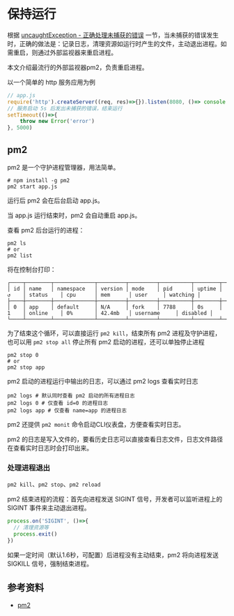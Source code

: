# 保持运行
根据 [uncaughtException - 正确处理未捕获的错误](https://luoway.github.io/nodejs-roadmap/6.html#%E6%AD%A3%E7%A1%AE%E5%A4%84%E7%90%86%E6%9C%AA%E6%8D%95%E8%8E%B7%E7%9A%84%E9%94%99%E8%AF%AF) 一节，当未捕获的错误发生时，正确的做法是：记录日志，清理资源如运行时产生的文件，主动退出进程。如需重启，则通过外部监视器来重启进程。

本文介绍最流行的外部监视器pm2，负责重启进程。

以一个简单的 http 服务应用为例
```js
// app.js
require('http').createServer((req, res)=>{}).listen(8080, ()=> console.log('listening on port 8080'))
// 服务启动 5s 后发出未捕获的错误，结束运行
setTimeout(()=>{
    throw new Error('error')
}, 5000)
```

## pm2

pm2 是一个守护进程管理器，用法简单。

```shell
# npm install -g pm2
pm2 start app.js
```
运行后 pm2 会在后台启动 app.js。

当 app.js 运行结束时，pm2 会自动重启 app.js。

查看 pm2 后台运行的进程：
```shell
pm2 ls
# or
pm2 list
```
将在控制台打印：
```shell
┌────┬────────┬─────────────┬─────────┬─────────┬──────────┬────────┬──────┬───────────┬──────────┬──────────┬──────────┬──────────┐
│ id │ name   │ namespace   │ version │ mode    │ pid      │ uptime │ ↺    │ status    │ cpu      │ mem      │ user     │ watching │
├────┼────────┼─────────────┼─────────┼─────────┼──────────┼────────┼──────┼───────────┼──────────┼──────────┼──────────┼──────────┤
│ 0  │ app    │ default     │ N/A     │ fork    │ 7788     │ 0s     │ 1    │ online    │ 0%       │ 42.4mb   │ username     │ disabled │
└────┴────────┴─────────────┴─────────┴─────────┴──────────┴────────┴──────┴───────────┴──────────┴──────────┴──────────┴──────────┘
```

为了结束这个循环，可以直接运行 `pm2 kill`，结束所有 pm2 进程及守护进程，也可以用 `pm2 stop all` 停止所有 pm2 启动的进程，还可以单独停止进程
```shell
pm2 stop 0
# or
pm2 stop app
```

pm2 启动的进程运行中输出的日志，可以通过 pm2 logs 查看实时日志
```
pm2 logs # 默认同时查看 pm2 启动的所有进程日志
pm2 logs 0 # 仅查看 id=0 的进程日志
pm2 logs app # 仅查看 name=app 的进程日志
```
pm2 还提供 `pm2 monit` 命令启动CLI仪表盘，方便查看实时日志。

pm2 的日志是写入文件的，要看历史日志可以直接查看日志文件，日志文件路径在查看实时日志时会打印出来。

### 处理进程退出

`pm2 kill`、`pm2 stop`、`pm2 reload`

pm2 结束进程的流程：首先向进程发送 SIGINT 信号，开发者可以监听进程上的 SIGINT 事件来主动退出进程。
```js
process.on('SIGINT', ()=>{
  // 清理资源等
  process.exit()
})
```
如果一定时间（默认1.6秒，可配置）后进程没有主动结束，pm2 将向进程发送 SIGKILL 信号，强制结束进程。

## 参考资料

- [pm2](https://pm2.keymetrics.io/docs/usage/quick-start/)
